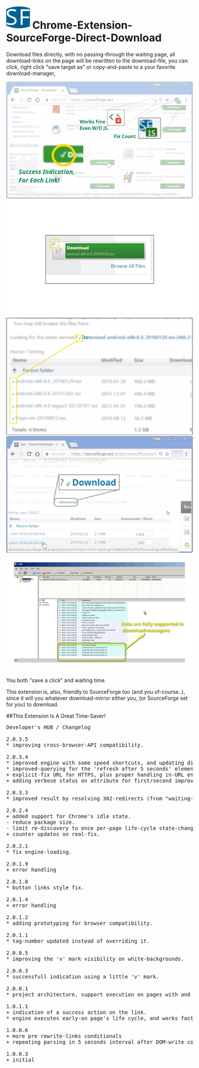 <h1><img src="resources/icon.png" height="64" width="64"/> Chrome-Extension-SourceForge-Direct-Download</h1>

Download files directly, with no passing-through the waiting page,
all download-links on the page will be rewritten to the download-file,
you can click, right click "save target as" or copy-and-paste to a your favorite download-manager,

<img src="resources/screenshot_1.png"/>
<img src="resources/screenshot_2.png"/>
<img src="resources/screenshot_3.png"/>
<img src="resources/screenshot_4.png"/>
<img src="resources/screenshot_5.png"/>

You both "save a click" and waiting time.

This extension is, also, friendly to SourceForge too (and you of-course..),
since it will you whatever download-mirror either you, (or SourceForge set for you) to download.

##This Extension Is A Great Time-Saver!

<pre>
Developer's HUB / Changelog

2.0.3.5
* improving cross-browser-API compatibility.

2.0.3.4
* improved engine with some speed shortcuts, and updating directly the download-links each time.
* improved-querying for the 'refresh after 5 seconds' element instead of on-page download-link.
+ explicit-fix URL for HTTPS, plus proper handling in-URL entity-encoding using native-parser.. .
+ adding verbose status on attribute for first/second improved result.

2.0.3.3
* improved result by resolving 302-redirects (from "waiting-screen") to final target URL.

2.0.2.4
+ added support for Chrome's idle state.
- reduce package size.
- limit re-discovery to once per-page life-cycle state-change (load/ready).
+ counter updates on real-fix.

2.0.2.1
* fix engine-loading.

2.0.1.9
+ error handling

2.0.1.8
* button links style fix.

2.0.1.4
+ error handling

2.0.1.2
* adding prototyping for browser compatibility.

2.0.1.1
* tag-number updated instead of overriding it.

2.0.0.5
* improving the 'v' mark visibility on white-backgrounds.

2.0.0.3
* successfull indication using a little 'v' mark.

2.0.0.1
* project architecture, support execution on pages with and without JavaScript support, no code-duplication using the scope of the chrome-extension.

1.0.1.1
+ indication of a success action on the link.
* engine executes early-on page's life cycle, and works faster.

1.0.0.6
+ more pre rewrite-links conditionals
+ repeating parsing in 5 seconds interval after DOM-write complete.

1.0.0.3
+ initial
</pre>

<!-- <a href="https://paypal.me/e1adkarak0"><img src="https://www.paypalobjects.com/webstatic/mktg/Logo/pp-logo-100px.png" alt="PayPal Donation"></a> -->